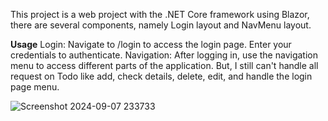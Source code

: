 This project is a web project with the .NET Core framework using Blazor, there are several components, namely Login layout and NavMenu layout.

**Usage**
Login: Navigate to /login to access the login page. Enter your credentials to authenticate.
Navigation: After logging in, use the navigation menu to access different parts of the application.
But, I still can't handle all request on Todo like add, check details, delete, edit, and handle the login page menu.

![Screenshot 2024-09-07 233733](https://github.com/user-attachments/assets/129cb820-2102-49f7-883c-1de1ca6edb05)
